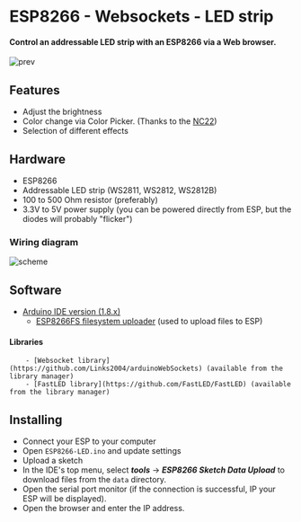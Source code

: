 # ESP8266 - Websockets - LED strip

#### Control an addressable LED strip with an ESP8266 via a Web browser.
![prev](https://i.ibb.co/fxM5H6V/led-min.jpg)

## Features
 - Adjust the brightness
 - Color change via Color Picker. (Thanks to the [NC22](https://github.com/NC22/HTML5-Color-Picker))
 - Selection of different effects

## Hardware
- ESP8266
- Addressable LED strip (WS2811, WS2812, WS2812B)
- 100 to 500 Ohm resistor (preferably)
- 3.3V to 5V power supply (you can be powered directly from ESP, but the diodes will probably "flicker")

### Wiring diagram
![scheme](https://i.ibb.co/TMm0gJx/esp-ws2812b.png)

## Software
- [Arduino IDE version (1.8.x)](https://www.arduino.cc/en/software)
    - [ESP8266FS filesystem uploader](https://github.com/esp8266/arduino-esp8266fs-plugin) (used to upload files to ESP)
#### Libraries
        - [Websocket library](https://github.com/Links2004/arduinoWebSockets) (available from the library manager)
        - [FastLED library](https://github.com/FastLED/FastLED) (available from the library manager)

## Installing
- Connect your ESP to your computer
- Open `ESP8266-LED.ino` and update settings
- Upload a sketch
- In the IDE's top menu, select ***tools*** -> ***ESP8266 Sketch Data Upload*** to download files from the `data` directory.
- Open the serial port monitor (if the connection is successful, IP your ESP will be displayed).
- Open the browser and enter the IP address.